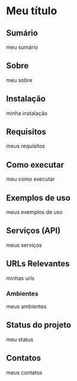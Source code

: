 # Meu título

## Sumário

meu sumário

## Sobre

meu sobre

## Instalação

minha instalação

## Requisitos

meus requisitos

## Como executar

meu como executar

## Exemplos de uso

meus exemplos de uso

## Serviços (API)

meus serviços 

## URLs Relevantes

minhas urls

### Ambientes

meus ambientes

## Status do projeto

meu status

## Contatos

meus contatos
